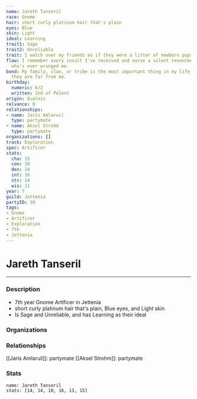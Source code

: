 ```yaml
---
name: Jareth Tanseril
race: Gnome
hair: short curly platinum hair that's plain
eyes: Blue
skin: Light
ideal: Learning
trait1: Sage
trait2: Unreliable
trait: I watch over my friends as if they were a litter of newborn pups.
flaw: I remember every insult I've received and nurse a silent resentment toward anyone
  who's ever wronged me.
bond: My family, clan, or tribe is the most important thing in my life, even when
  they are far from me.
birthday:
  numeric: 6/2
  written: 2nd of Pelent
origin: Qualnis
relvance: 0
relationships:
- name: Jaris Amlaruil
  type: partymate
- name: Aksel Strohm
  type: partymate
organizations: []
track: Exploration
spec: Artificer
stats:
  cha: 15
  con: 10
  dex: 14
  int: 16
  str: 14
  wis: 11
year: 7
guild: Jettenia
partyID: 10
tags:
- Gnome
- Artificer
- Exploration
- 7th
- Jettenia
---
```

# Jareth Tanseril
---
### Description
- 7th year Gnome Artificer in Jettenia
- short curly platinum hair that's plain, Blue eyes, and Light skin
- Is Sage and Unreliable, and has Learning as their ideal

### Organizations
### Relationships
[[Jaris Amlaruil]]: partymate
[[Aksel Strohm]]: partymate
### Stats
```statblock
name: Jareth Tanseril
stats: [14, 14, 10, 16, 11, 15]
```